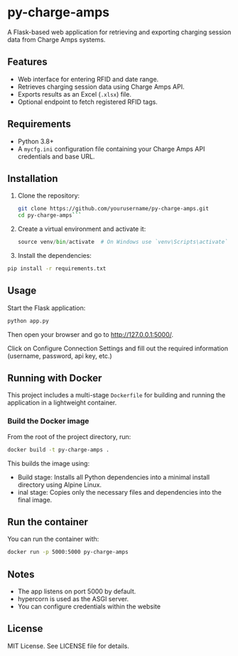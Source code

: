 # py-charge-amps

A Flask-based web application for retrieving and exporting charging session data from Charge Amps systems.

## Features

- Web interface for entering RFID and date range.
- Retrieves charging session data using Charge Amps API.
- Exports results as an Excel (`.xlsx`) file.
- Optional endpoint to fetch registered RFID tags.

## Requirements

- Python 3.8+
- A `mycfg.ini` configuration file containing your Charge Amps API credentials and base URL.

## Installation

1. Clone the repository:

   ```bash
   git clone https://github.com/yourusername/py-charge-amps.git
   cd py-charge-amps```

2. Create a virtual environment and activate it:
    ```python -m venv venv
    source venv/bin/activate  # On Windows use `venv\Scripts\activate`
    ```

3. Install the dependencies:
```bash 
pip install -r requirements.txt
```


## Usage
Start the Flask application:
```bash
python app.py
```
Then open your browser and go to http://127.0.0.1:5000/.

Click on Configure Connection Settings and fill out the required information (username, password, api key, etc.)

## Running with Docker

This project includes a multi-stage `Dockerfile` for building and running the application in a lightweight container.

### Build the Docker image

From the root of the project directory, run:

```bash
docker build -t py-charge-amps .
```

This builds the image using:
- Build stage: Installs all Python dependencies into a minimal install directory using Alpine Linux.
- inal stage: Copies only the necessary files and dependencies into the final image.

## Run the container

You can run the container with:
```bash
docker run -p 5000:5000 py-charge-amps
```

## Notes
- The app listens on port 5000 by default.
- hypercorn is used as the ASGI server.
- You can configure credentials within the website

## License

MIT License. See LICENSE file for details.
